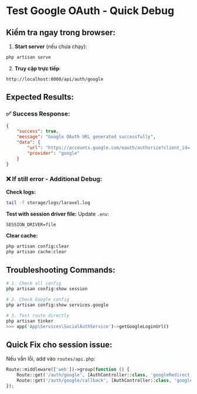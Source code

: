 # Test Google OAuth - Quick Debug

## Kiểm tra ngay trong browser:

1. **Start server** (nếu chưa chạy):
```bash
php artisan serve
```

2. **Truy cập trực tiếp**:
```
http://localhost:8000/api/auth/google
```

## Expected Results:

### ✅ **Success Response:**
```json
{
    "success": true,
    "message": "Google OAuth URL generated successfully",
    "data": {
        "url": "https://accounts.google.com/oauth/authorize?client_id=...",
        "provider": "google"
    }
}
```

### ❌ **If still error - Additional Debug:**

**Check logs:**
```bash
tail -f storage/logs/laravel.log
```

**Test with session driver file:**
Update `.env`:
```env
SESSION_DRIVER=file
```

**Clear cache:**
```bash
php artisan config:clear
php artisan cache:clear
```

## Troubleshooting Commands:

```bash
# 1. Check all config
php artisan config:show session

# 2. Check Google config  
php artisan config:show services.google

# 3. Test route directly
php artisan tinker
>>> app('App\Services\SocialAuthService')->getGoogleLoginUrl()
```

## Quick Fix cho session issue:

Nếu vẫn lỗi, add vào `routes/api.php`:
```php
Route::middleware(['web'])->group(function () {
    Route::get('/auth/google', [AuthController::class, 'googleRedirect']);
    Route::get('/auth/google/callback', [AuthController::class, 'googleCallback']);
});
```